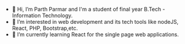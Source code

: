 - 👋 Hi, I’m Parth Parmar and I'm a student of final year B.Tech - Information Technology.
- 👀 I’m interested in web development and its tech tools like nodeJS, React, PHP, Bootstrap,etc. 
- 🌱 I’m currently learning React for the single page web applications.

<!---
Parth-84/Parth-84 is a ✨ special ✨ repository because its `README.md` (this file) appears on your GitHub profile.
You can click the Preview link to take a look at your changes.
--->
